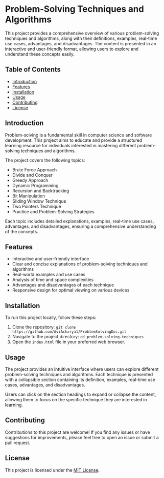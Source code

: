 # Problem-Solving Techniques and Algorithms

This project provides a comprehensive overview of various problem-solving techniques and algorithms, along with their definitions, examples, real-time use cases, advantages, and disadvantages. The content is presented in an interactive and user-friendly format, allowing users to explore and understand these concepts easily.

## Table of Contents

- [Introduction](#introduction)
- [Features](#features)
- [Installation](#installation)
- [Usage](#usage)
- [Contributing](#contributing)
- [License](#MITlicense)

## Introduction

Problem-solving is a fundamental skill in computer science and software development. This project aims to educate and provide a structured learning resource for individuals interested in mastering different problem-solving techniques and algorithms.

The project covers the following topics:

- Brute Force Approach
- Divide and Conquer
- Greedy Approach
- Dynamic Programming
- Recursion and Backtracking
- Bit Manipulation
- Sliding Window Technique
- Two Pointers Technique
- Practice and Problem-Solving Strategies

Each topic includes detailed explanations, examples, real-time use cases, advantages, and disadvantages, ensuring a comprehensive understanding of the concepts.

## Features

- Interactive and user-friendly interface
- Clear and concise explanations of problem-solving techniques and algorithms
- Real-world examples and use cases
- Analysis of time and space complexities
- Advantages and disadvantages of each technique
- Responsive design for optimal viewing on various devices

## Installation

To run this project locally, follow these steps:

1. Clone the repository: `git clone https://github.com/AviAcharya1/ProblemSolvingDoc.git`
2. Navigate to the project directory: `cd problem-solving-techniques`
3. Open the `index.html` file in your preferred web browser.
   
## Usage

The project provides an intuitive interface where users can explore different problem-solving techniques and algorithms. Each technique is presented with a collapsible section containing its definition, examples, real-time use cases, advantages, and disadvantages.

Users can click on the section headings to expand or collapse the content, allowing them to focus on the specific technique they are interested in learning.

## Contributing

Contributions to this project are welcome! If you find any issues or have suggestions for improvements, please feel free to open an issue or submit a pull request.

## License

This project is licensed under the [MIT License](LICENSE).
